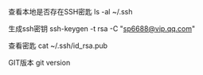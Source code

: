 查看本地是否存在SSH密匙
ls -al ~/.ssh

生成ssh密钥
ssh-keygen -t rsa -C "sp6688@vip.qq.com"

查看密匙
cat ~/.ssh/id_rsa.pub

GIT版本
git version